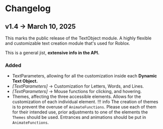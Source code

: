 # Changelog
## v1.4 → March 10, 2025
This marks the public release of the TextObject module. A highly flexible and customizable text creation module that's used for Roblox.

This is a general jist, **extensive info in the API.**
### Added
* TextParameters, allowing for all the customization inside each **Dynamic Text Object.**
* _[TextParameters]_ → Customization for Letters, Words, and Lines.
* _[TextParameters]_ → Mouse functions for clicking, and hovering.
* Themes, affecting the three accessible elements. Allows for the customization of each individual element.
!!! info
    The creation of themes is to prevent the overuse of `AnimateFunctions`. Please use each of them for their intended use, prior adjustments to one of the elements the `Themes` should be used. Entrances and animations should be put in `AnimateFunctions`.